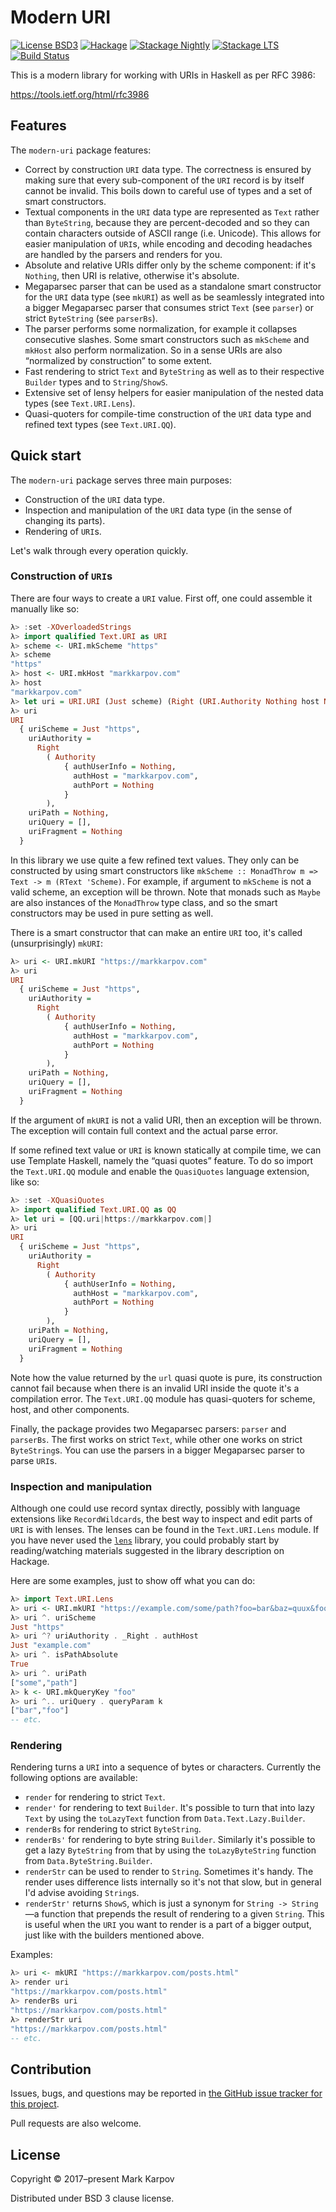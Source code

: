 # Modern URI

[![License BSD3](https://img.shields.io/badge/license-BSD3-brightgreen.svg)](http://opensource.org/licenses/BSD-3-Clause)
[![Hackage](https://img.shields.io/hackage/v/modern-uri.svg?style=flat)](https://hackage.haskell.org/package/modern-uri)
[![Stackage Nightly](http://stackage.org/package/modern-uri/badge/nightly)](http://stackage.org/nightly/package/modern-uri)
[![Stackage LTS](http://stackage.org/package/modern-uri/badge/lts)](http://stackage.org/lts/package/modern-uri)
[![Build Status](https://travis-ci.org/mrkkrp/modern-uri.svg?branch=master)](https://travis-ci.org/mrkkrp/modern-uri)

This is a modern library for working with URIs in Haskell as per RFC 3986:

https://tools.ietf.org/html/rfc3986

## Features

The `modern-uri` package features:

* Correct by construction `URI` data type. The correctness is ensured by
  making sure that every sub-component of the `URI` record is by itself
  cannot be invalid. This boils down to careful use of types and a set of
  smart constructors.
* Textual components in the `URI` data type are represented as `Text` rather
  than `ByteString`, because they are percent-decoded and so they can
  contain characters outside of ASCII range (i.e. Unicode). This allows for
  easier manipulation of `URI`s, while encoding and decoding headaches are
  handled by the parsers and renders for you.
* Absolute and relative URIs differ only by the scheme component: if it's
  `Nothing`, then URI is relative, otherwise it's absolute.
* Megaparsec parser that can be used as a standalone smart constructor for
  the `URI` data type (see `mkURI`) as well as be seamlessly integrated into
  a bigger Megaparsec parser that consumes strict `Text` (see `parser`) or
  strict `ByteString` (see `parserBs`).
* The parser performs some normalization, for example it collapses
  consecutive slashes. Some smart constructors such as `mkScheme` and
  `mkHost` also perform normalization. So in a sense URIs are also
  “normalized by construction” to some extent.
* Fast rendering to strict `Text` and `ByteString` as well as to their
  respective `Builder` types and to `String`/`ShowS`.
* Extensive set of lensy helpers for easier manipulation of the nested data
  types (see `Text.URI.Lens`).
* Quasi-quoters for compile-time construction of the `URI` data type and
  refined text types (see `Text.URI.QQ`).

## Quick start

The `modern-uri` package serves three main purposes:

* Construction of the `URI` data type.
* Inspection and manipulation of the `URI` data type (in the sense of
  changing its parts).
* Rendering of `URI`s.

Let's walk through every operation quickly.

### Construction of `URI`s

There are four ways to create a `URI` value. First off, one could assemble
it manually like so:

```haskell
λ> :set -XOverloadedStrings
λ> import qualified Text.URI as URI
λ> scheme <- URI.mkScheme "https"
λ> scheme
"https"
λ> host <- URI.mkHost "markkarpov.com"
λ> host
"markkarpov.com"
λ> let uri = URI.URI (Just scheme) (Right (URI.Authority Nothing host Nothing)) Nothing [] Nothing
λ> uri
URI
  { uriScheme = Just "https",
    uriAuthority =
      Right
        ( Authority
            { authUserInfo = Nothing,
              authHost = "markkarpov.com",
              authPort = Nothing
            }
        ),
    uriPath = Nothing,
    uriQuery = [],
    uriFragment = Nothing
  }
```

In this library we use quite a few refined text values. They only can be
constructed by using smart constructors like `mkScheme :: MonadThrow m =>
Text -> m (RText 'Scheme)`. For example, if argument to `mkScheme` is not a
valid scheme, an exception will be thrown. Note that monads such as `Maybe`
are also instances of the `MonadThrow` type class, and so the smart
constructors may be used in pure setting as well.

There is a smart constructor that can make an entire `URI` too, it's called
(unsurprisingly) `mkURI`:

```haskell
λ> uri <- URI.mkURI "https://markkarpov.com"
λ> uri
URI
  { uriScheme = Just "https",
    uriAuthority =
      Right
        ( Authority
            { authUserInfo = Nothing,
              authHost = "markkarpov.com",
              authPort = Nothing
            }
        ),
    uriPath = Nothing,
    uriQuery = [],
    uriFragment = Nothing
  }
```

If the argument of `mkURI` is not a valid URI, then an exception will be
thrown. The exception will contain full context and the actual parse error.

If some refined text value or `URI` is known statically at compile time, we
can use Template Haskell, namely the “quasi quotes” feature. To do so import
the `Text.URI.QQ` module and enable the `QuasiQuotes` language extension,
like so:

```haskell
λ> :set -XQuasiQuotes
λ> import qualified Text.URI.QQ as QQ
λ> let uri = [QQ.uri|https://markkarpov.com|]
λ> uri
URI
  { uriScheme = Just "https",
    uriAuthority =
      Right
        ( Authority
            { authUserInfo = Nothing,
              authHost = "markkarpov.com",
              authPort = Nothing
            }
        ),
    uriPath = Nothing,
    uriQuery = [],
    uriFragment = Nothing
  }
```

Note how the value returned by the `url` quasi quote is pure, its
construction cannot fail because when there is an invalid URI inside the
quote it's a compilation error. The `Text.URI.QQ` module has quasi-quoters
for scheme, host, and other components.

Finally, the package provides two Megaparsec parsers: `parser` and
`parserBs`. The first works on strict `Text`, while other one works on
strict `ByteString`s. You can use the parsers in a bigger Megaparsec parser
to parse `URI`s.

### Inspection and manipulation

Although one could use record syntax directly, possibly with language
extensions like `RecordWildcards`, the best way to inspect and edit parts of
`URI` is with lenses. The lenses can be found in the `Text.URI.Lens` module.
If you have never used the
[`lens`](https://hackage.haskell.org/package/lens) library, you could
probably start by reading/watching materials suggested in the library
description on Hackage.

Here are some examples, just to show off what you can do:

```haskell
λ> import Text.URI.Lens
λ> uri <- URI.mkURI "https://example.com/some/path?foo=bar&baz=quux&foo=foo"
λ> uri ^. uriScheme
Just "https"
λ> uri ^? uriAuthority . _Right . authHost
Just "example.com"
λ> uri ^. isPathAbsolute
True
λ> uri ^. uriPath
["some","path"]
λ> k <- URI.mkQueryKey "foo"
λ> uri ^.. uriQuery . queryParam k
["bar","foo"]
-- etc.
```

### Rendering

Rendering turns a `URI` into a sequence of bytes or characters. Currently
the following options are available:

* `render` for rendering to strict `Text`.
* `render'` for rendering to text `Builder`. It's possible to turn that into
  lazy `Text` by using the `toLazyText` function from
  `Data.Text.Lazy.Builder`.
* `renderBs` for rendering to strict `ByteString`.
* `renderBs'` for rendering to byte string `Builder`. Similarly it's
  possible to get a lazy `ByteString` from that by using the
  `toLazyByteString` function from `Data.ByteString.Builder`.
* `renderStr` can be used to render to `String`. Sometimes it's handy. The
  render uses difference lists internally so it's not that slow, but in
  general I'd advise avoiding `String`s.
* `renderStr'` returns `ShowS`, which is just a synonym for `String ->
  String`—a function that prepends the result of rendering to a given
  `String`. This is useful when the `URI` you want to render is a part of a
  bigger output, just like with the builders mentioned above.

Examples:

```haskell
λ> uri <- mkURI "https://markkarpov.com/posts.html"
λ> render uri
"https://markkarpov.com/posts.html"
λ> renderBs uri
"https://markkarpov.com/posts.html"
λ> renderStr uri
"https://markkarpov.com/posts.html"
-- etc.
```

## Contribution

Issues, bugs, and questions may be reported in [the GitHub issue tracker for
this project](https://github.com/mrkkrp/modern-uri/issues).

Pull requests are also welcome.

## License

Copyright © 2017–present Mark Karpov

Distributed under BSD 3 clause license.
